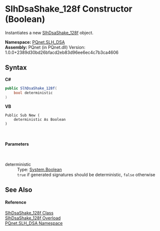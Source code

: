 # SlhDsaShake_128f Constructor (Boolean)
 

Instantiates a new <a href="928e83af-fc1d-b80c-10b6-d071ce8adb53">SlhDsaShake_128f</a> object.

**Namespace:**&nbsp;<a href="5a51e981-67fd-0177-2098-034d6071509d">PQnet.SLH_DSA</a><br />**Assembly:**&nbsp;PQnet (in PQnet.dll) Version: 1.0.0+2389d30bd26bfacd2eb83d96ee6ec4c7b3ca4606

## Syntax

**C#**<br />
``` C#
public SlhDsaShake_128f(
	bool deterministic
)
```

**VB**<br />
``` VB
Public Sub New ( 
	deterministic As Boolean
)
```

<br />

#### Parameters
&nbsp;<dl><dt>deterministic</dt><dd>Type: <a href="https://docs.microsoft.com/dotnet/api/system.boolean" target="_blank" rel="noopener noreferrer">System.Boolean</a><br />`true` if generated signatures should be deterministic, `false` otherwise</dd></dl>

## See Also


#### Reference
<a href="928e83af-fc1d-b80c-10b6-d071ce8adb53">SlhDsaShake_128f Class</a><br /><a href="c796fad2-5c6c-2a56-eb00-66f2211c7103">SlhDsaShake_128f Overload</a><br /><a href="5a51e981-67fd-0177-2098-034d6071509d">PQnet.SLH_DSA Namespace</a><br />